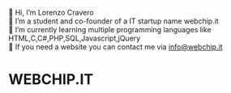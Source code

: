   👋 Hi, I’m Lorenzo Cravero </br>
  👀 I’m a student and co-founder of a IT startup name webchip.it </br>
  🌱 I’m currently learning multiple programming languages like HTML,C,C#,PHP,SQL,Javascript,jQuery </br>
  💞️ If you need a website you can contact me via info@webchip.it </br>
  
  # WEBCHIP.IT



